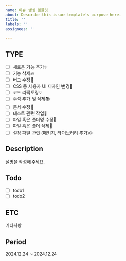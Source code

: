 ```yaml
---
name: 이슈 생성 템플릿
about: Describe this issue template's purpose here.
title: ''
labels: ''
assignees: ''

---
```


## TYPE
- [ ] 새로운 기능 추가✨
- [ ] 기능 삭제🔥
- [ ] 버그 수정🐛
- [ ] CSS 등 사용자 UI 디자인 변경🎨
- [ ] 코드 리팩토링💡
- [ ] 주석 추가 및 삭제📚
- [ ] 문서 수정🍙
- [ ] 테스트 관련 작업🎄
- [ ] 파일 혹은 폴더명 수정📃
- [ ] 파일 혹은 폴더 삭제🔨
- [ ] 설정 파일 관련 (패키지, 라이브러리 추가)⚙

## Description
설명을 작성해주세요.

## Todo
- [ ] todo1
- [ ] todo2

## ETC
기타사항

## Period
2024.12.24 ~ 2024.12.24
